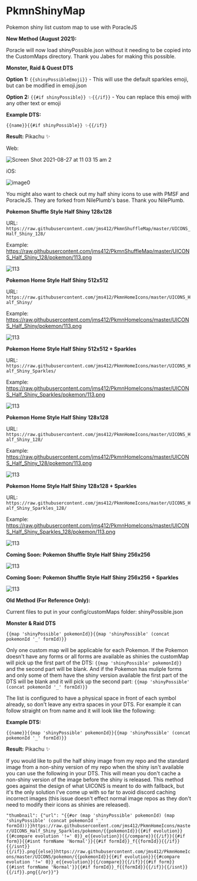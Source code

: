 # PkmnShinyMap

Pokemon shiny list custom map to use with PoracleJS


**New Method (August 2021):**

Poracle will now load shinyPossible.json without it needing to be copied into the CustomMaps directory. Thank you Jabes for making this possible.

**Monster, Raid & Quest DTS**

**Option 1:** `{{shinyPossibleEmoji}}` - This will use the default sparkles emoji, but can be modified in emoji.json

**Option 2:** `{{#if shinyPossible}} ✨{{/if}}` - You can replace this emoji with any other text or emoji

**Example DTS:**

`{{name}}{{#if shinyPossible}} ✨{{/if}}`

**Result:**
Pikachu ✨

Web:

![Screen Shot 2021-08-27 at 11 03 15 am 2](https://user-images.githubusercontent.com/80012316/131055902-f9ffa902-70d4-42ce-a148-5d470eecf8f2.png)

iOS:

![image0](https://user-images.githubusercontent.com/80012316/131055913-a08f8dbb-210f-4e50-8af5-0feb020750b1.jpeg)


You might also want to check out my half shiny icons to use with PMSF and PoracleJS. They are forked from NilePlumb's base. Thank you NilePlumb.


**Pokemon Shuffle Style Half Shiny 128x128**

URL: `https://raw.githubusercontent.com/jms412/PkmnShuffleMap/master/UICONS_Half_Shiny_128/`

Example:
https://raw.githubusercontent.com/jms412/PkmnShuffleMap/master/UICONS_Half_Shiny_128/pokemon/113.png

![113](https://user-images.githubusercontent.com/80012316/131056206-a6799bae-590b-49fb-8347-a206d352cc30.png)


**Pokemon Home Style Half Shiny 512x512**

URL: `https://raw.githubusercontent.com/jms412/PkmnHomeIcons/master/UICONS_Half_Shiny/`

Example:
https://raw.githubusercontent.com/jms412/PkmnHomeIcons/master/UICONS_Half_Shiny/pokemon/113.png

![113](https://user-images.githubusercontent.com/80012316/131055587-3e800fba-fd4f-488b-a7c0-5ed31374e5a7.png)


**Pokemon Home Style Half Shiny 512x512 + Sparkles**

URL: `https://raw.githubusercontent.com/jms412/PkmnHomeIcons/master/UICONS_Half_Shiny_Sparkles/`

Example:
https://raw.githubusercontent.com/jms412/PkmnHomeIcons/master/UICONS_Half_Shiny_Sparkles/pokemon/113.png

![113](https://user-images.githubusercontent.com/80012316/131055566-30e2905b-d213-47db-896b-3a08a89b6f19.png)


**Pokemon Home Style Half Shiny 128x128**

URL: `https://raw.githubusercontent.com/jms412/PkmnHomeIcons/master/UICONS_Half_Shiny_128/`

Example:
https://raw.githubusercontent.com/jms412/PkmnHomeIcons/master/UICONS_Half_Shiny_128/pokemon/113.png

![113](https://user-images.githubusercontent.com/80012316/131055540-8e5795c3-b30d-493b-83ee-6551b233fd80.png)


**Pokemon Home Style Half Shiny 128x128 + Sparkles**

URL: `https://raw.githubusercontent.com/jms412/PkmnHomeIcons/master/UICONS_Half_Shiny_Sparkles_128/`

Example:
https://raw.githubusercontent.com/jms412/PkmnHomeIcons/master/UICONS_Half_Shiny_Sparkles_128/pokemon/113.png

![113](https://user-images.githubusercontent.com/80012316/131055504-a42f89dc-7af1-4bf9-bb64-df6ab5b28556.png)


**Coming Soon: Pokemon Shuffle Style Half Shiny 256x256**

![113](https://user-images.githubusercontent.com/80012316/131269262-ceb2f01a-593f-469d-9888-ce5311fd6fd9.png)


**Coming Soon: Pokemon Shuffle Style Half Shiny 256x256 + Sparkles**

![113](https://user-images.githubusercontent.com/80012316/131269253-3679bd25-8830-4b50-9536-0334297d52d5.png)





**Old Method (For Reference Only):**

Current files to put in your config/customMaps folder:
shinyPossible.json

**Monster & Raid DTS**

`{{map 'shinyPossible' pokemonId}}{{map 'shinyPossible' (concat pokemonId '_' formId)}}`

Only one custom map will be applicable for each Pokemon. If the Pokemon doesn't have any forms or all forms are available as shinies the customMap will pick up the first part of the DTS: `{{map 'shinyPossible' pokemonId}}` and the second part will be blank. And if the Pokemon has muliple forms and only some of them have the shiny version available the first part of the DTS will be blank and it will pick up the second part: `{{map 'shinyPossible' (concat pokemonId '_' formId)}}`

The list is configured to have a physical space in front of each symbol already, so don't leave any extra spaces in your DTS. For example it can follow straight on from name and it will look like the following:

**Example DTS:**

`{{name}}{{map 'shinyPossible' pokemonId}}{{map 'shinyPossible' (concat pokemonId '_' formId)}}`

**Result:**
Pikachu ✨

If you would like to pull the half shiny image from my repo and the standard image from a non-shiny version of my repo when the shiny isn't available you can use the following in your DTS. This will mean you don't cache a non-shiny version of the image before the shiny is released. This method goes against the design of what UICONS is meant to do with fallback, but it's the only solution I've come up with so far to avoid discord caching incorrect images (this issue doesn't effect normal image repos as they don't need to modify their icons as shinies are released).

```"thumbnail": {"url": "{{#or (map 'shinyPossible' pokemonId) (map 'shinyPossible' (concat pokemonId '_' formId))}}https://raw.githubusercontent.com/jms412/PkmnHomeIcons/master/UICONS_Half_Shiny_Sparkles/pokemon/{{pokemonId}}{{#if evolution}}{{#compare evolution '!=' 0}}_e{{evolution}}{{/compare}}{{/if}}{{#if form}}{{#isnt formName 'Normal'}}{{#if formId}}_f{{formId}}{{/if}}{{/isnt}}{{/if}}.png{{else}}https://raw.githubusercontent.com/jms412/PkmnHomeIcons/master/UICONS/pokemon/{{pokemonId}}{{#if evolution}}{{#compare evolution '!=' 0}}_e{{evolution}}{{/compare}}{{/if}}{{#if form}}{{#isnt formName 'Normal'}}{{#if formId}}_f{{formId}}{{/if}}{{/isnt}}{{/if}}.png{{/or}}"}```

